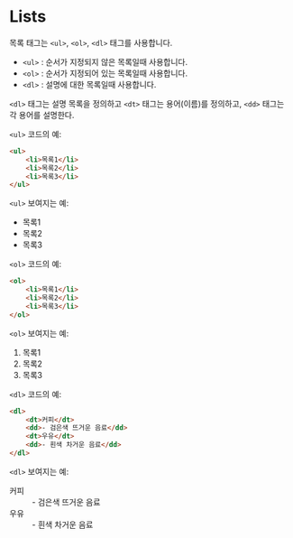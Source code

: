 # Lists

목록 태그는 `<ul>`, `<ol>`, `<dl>` 태그를 사용합니다. 

- `<ul>` : 순서가 지정되지 않은 목록일때 사용합니다.
- `<ol>` : 순서가 지정되어 있는 목록일때 사용합니다.
- `<dl>` : 설명에 대한 목록일때 사용합니다.

`<dl>` 태그는 설명 목록을 정의하고 `<dt>` 태그는 용어(이름)를 정의하고, `<dd>` 태그는 각 용어를 설명한다.

`<ul>` 코드의 예:
```html
<ul>
	<li>목록1</li>
	<li>목록2</li>
	<li>목록3</li>
</ul>
```

`<ul>` 보여지는 예:

<ul>
	<li>목록1</li>
	<li>목록2</li>
	<li>목록3</li>
</ul>


`<ol>` 코드의 예:
```html
<ol>
	<li>목록1</li>
	<li>목록2</li>
	<li>목록3</li>
</ol>
```

`<ol>` 보여지는 예:

<ol>
	<li>목록1</li>
	<li>목록2</li>
	<li>목록3</li>
</ol>


`<dl>` 코드의 예:
```html
<dl>
	<dt>커피</dt>
	<dd>- 검은색 뜨거운 음료</dd>
	<dt>우유</dt>
	<dd>- 흰색 차거운 음료</dd>
</dl>
```

`<dl>` 보여지는 예:

<dl>
	<dt>커피</dt>
	<dd>- 검은색 뜨거운 음료</dd>
	<dt>우유</dt>
	<dd>- 흰색 차거운 음료</dd>
</dl>

